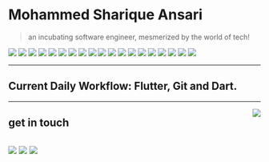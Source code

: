 

# Mohammed Sharique Ansari


> an incubating software engineer, mesmerized by the world of tech!


![](https://img.shields.io/badge/-Java-E95420?style=flat-square&logo=Java&logoColor=white)
![](https://img.shields.io/badge/-Dart-0175C1?style=flat-square&logo=Dart&logoColor=white)
![](https://img.shields.io/badge/-Flutter-02569B?style=flat-square&logo=Flutter&logoColor=white)
![](https://img.shields.io/badge/-MySQL-4479A1?style=flat-square&logo=Mysql&logoColor=white)
![](https://img.shields.io/badge/-Android-3DDC84?style=flat-square&logo=Android&logoColor=white)
![](https://img.shields.io/badge/-VSCode-24A4EB?style=flat-square&logo=Visual%20Studio%20Code&logoColor=fff)
![](https://img.shields.io/badge/-Android%20Studio-3DDC84?style=flat-square&logo=Android%20Studio&logoColor=white)
![](https://img.shields.io/badge/-Intellij%20IDEA-000000?style=flat-square&logo=Intellij%20IDEA&logoColor=white)
![](https://img.shields.io/badge/-Git-F05032?style=flat-square&logo=Git&logoColor=white)
![](https://img.shields.io/badge/-Windows%20Terminal-4D4D4D?style=flat-square&logo=Windows%20Terminal&logoColor=white)
![](https://img.shields.io/badge/-C-79B9CC?style=flat-square&logo=C&logoColor=white)
![](https://img.shields.io/badge/-C++-00599C?style=flat-square&logo=c%2B%2B&logoColor=white)
![](https://img.shields.io/badge/-Python-3776AB?style=flat-square&logo=Python&logoColor=white)
![](https://img.shields.io/badge/-Jira-0052CC?style=flat-square&logo=Jira&logoColor=white)
![](https://img.shields.io/badge/-Postman-FF6C37?style=flat-square&logo=Postman&logoColor=white)
![](https://img.shields.io/badge/-Linux-FCC624?style=flat-square&logo=Linux&logoColor=white)
![](https://img.shields.io/badge/-Illustrator-FF9A00?style=flat-square&logo=AdobeIllustrator&logoColor=white)
![](https://img.shields.io/badge/-Photoshop-31A8FF?style=flat-square&logo=AdobePhotoshop&logoColor=white)
![](https://img.shields.io/badge/-XD-FF61F6?style=flat-square&logo=AdobeXd&logoColor=white)

---

## Current Daily Workflow: Flutter, Git and Dart.

---

<div>
<img align="right" src="https://github-readme-stats.vercel.app/api?username=iamSRQansari&count_private=true&show_icons=true&hide_border=true&icon_color=586069&title_color=a0a9af">
</div>


## get in touch
<!-- 
[![](https://img.shields.io/badge/-@saquibansari0101-181717?style=flat-square&logo=Github&logoColor=white)](https://github.com/saquibansari0101) -->
[![](https://img.shields.io/badge/-@iamsrqansari-0A66C2?style=flat-square&logo=Linkedin&logoColor=white)](https://www.linkedin.com/in/mohammed-sharique-a-b6b527a1/)
[![](https://img.shields.io/badge/-@iamsrqansari-0078D4?style=flat-square&logo=Microsoft%20Outlook&logoColor=white)](mailto:ansari.sharique.75@outlook.com)
[![](https://img.shields.io/badge/-@iamsrqansari-F58025?style=flat-square&logo=Stack%20Overflow&logoColor=white)](https://stackoverflow.com/users/11758940/iamsrqansari)
---

